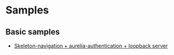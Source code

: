 # Samples

## Basic samples

* [Skeleton-navigation + aurelia-authentication + loopback server](https://github.com/doktordirk/aurelia-authentication-loopback-sample)

